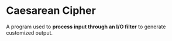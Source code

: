 # Caesarean Cipher
A program used to **process input through an I/O filter** to generate customized output.
